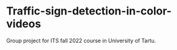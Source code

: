 # Traffic-sign-detection-in-color-videos
Group project for ITS fall 2022 course in University of Tartu.
